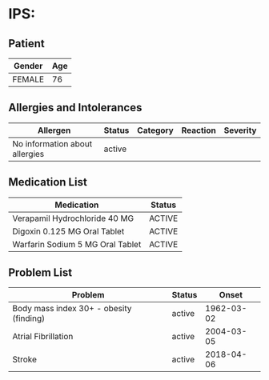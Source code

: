 # IPS:

## Patient

|Gender|Age|
|---|---|
|FEMALE|76|

## Allergies and Intolerances

|Allergen|Status|Category|Reaction|Severity|
|---|---|---|---|---|
|No information about allergies|active||||

## Medication List

|Medication|Status|
|---|---|
|Verapamil Hydrochloride 40 MG|ACTIVE|
|Digoxin 0.125 MG Oral Tablet|ACTIVE|
|Warfarin Sodium 5 MG Oral Tablet|ACTIVE|

## Problem List

|Problem|Status|Onset|
|---|---|---|
|Body mass index 30+ - obesity (finding)|active|1962-03-02|
|Atrial Fibrillation|active|2004-03-05|
|Stroke|active|2018-04-06|

